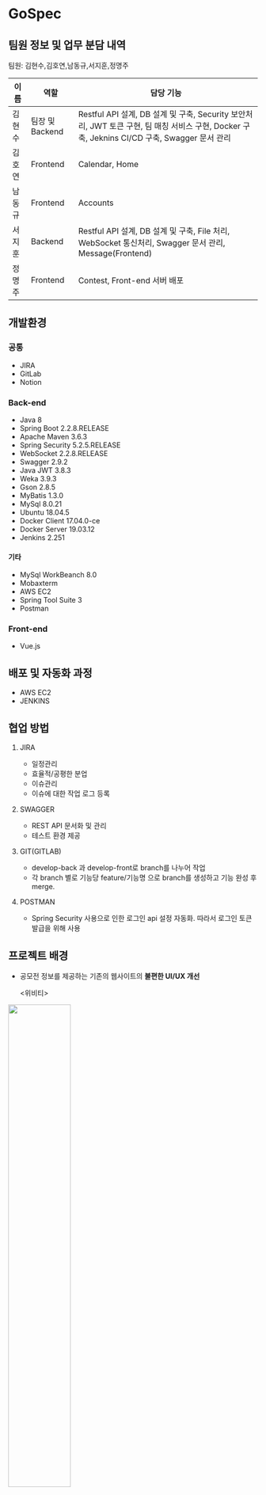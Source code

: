 # GoSpec

## 팀원 정보 및 업무 분담 내역

팀원: 김현수,김호연,남동규,서지훈,정명주


| 이름   | 역할            | 담당 기능                    |
| ------ | --------------- | ---------------------------- |
| 김현수 | 팀장 및 Backend | Restful API 설계, DB 설계 및 구축, Security 보안처리, JWT 토큰 구현, 팀 매칭 서비스 구현, Docker 구축, Jeknins CI/CD 구축, Swagger 문서 관리|
| 김호연 | Frontend        | Calendar, Home               |
| 남동규 | Frontend        | Accounts                     |
| 서지훈 | Backend         | Restful API 설계, DB 설계 및 구축, File 처리, WebSocket 통신처리, Swagger 문서 관리, Message(Frontend)                         |
| 정명주 | Frontend        | Contest, Front-end 서버 배포 |


## 개발환경 

### 공통

- JIRA
- GitLab
- Notion

### Back-end

- Java 8
- Spring Boot 2.2.8.RELEASE
- Apache Maven 3.6.3
- Spring Security 5.2.5.RELEASE
- WebSocket 2.2.8.RELEASE
- Swagger 2.9.2
- Java JWT 3.8.3
- Weka 3.9.3
- Gson 2.8.5
- MyBatis 1.3.0
- MySql 8.0.21
- Ubuntu 18.04.5
- Docker Client 17.04.0-ce
- Docker Server 19.03.12
- Jenkins 2.251
#### 기타
- MySql WorkBeanch 8.0
- Mobaxterm
- AWS EC2
- Spring Tool Suite 3
- Postman

### Front-end

-  Vue.js 

## 배포 및 자동화 과정

- AWS EC2
- JENKINS

## 협업 방법

1. JIRA

   - 일정관리
   - 효율적/공평한 분업
   - 이슈관리
   - 이슈에 대한 작업 로그 등록

2. SWAGGER

   - REST API 문서화 및 관리
   - 테스트 환경 제공

3. GIT(GITLAB)

   - develop-back 과 develop-front로 branch를 나누어 작업
   - 각 branch 별로 기능당 feature/기능명 으로 branch를 생성하고 기능 완성 후 merge.

4. POSTMAN

   - Spring Security 사용으로 인한 로그인 api 설정 자동화. 따라서 로그인 토큰 발급을 위해 사용

     

## 프로젝트 배경

- 공모전 정보를 제공하는 기존의 웹사이트의 **불편한 UI/UX 개선**

  <위비티>

<img src="./img/wevity.png" width="50%">

  -> 사이트 '위비티'의 경우 리스트 형식으로 공모전 정보를 제공

  Gospec

<img src="./img/gospec.PNG" width="50%">
<img src="./img/gospec2.PNG" width="50%">

  -> 달력 형식으로 공모전 정보를 제공함으로써 사용자 중심의 설계

- 회원을 대상으로 관심 공모전 **북마크 기능** 제공으로 유저의 편리성을 높임

- 단순 공모전 정보 제공이 아닌 공모전 참여를 원하는 회원들 간에 **팀매칭 서비스** 및 커뮤니티 개설

## 유저 스토리

1. 어학, 자격증 등 스펙이 전혀 없이 4학년에 진학한 천태평군은 취업에 대한 압박을 느끼고, 스펙을 쌓기 위해 여러가지 공모전 사이트를 활용해보지만 **불편하고 투박한 사이트 구성에 불편함**을 느낀다.

   => 사용자 중심으로 설계된 깔끔하고 세련된 UX/UI 설계

2. 현재 대학교 3학년 휴학 중인 건축학과 김아싸 군은 휴학 기간을 이용하여, 기술 협력 공모전에 나가고 싶지만 소심한 성격탓에 타 과에 지인이 없어 **마땅히 팀원을 구할 방법이 없다.**

   =>나와 관심사가 비슷한 팀, 팀원을 매칭해주는 시스템을 구현

3. 학과 동기 2명과 함께 기상 정보 공모전을 준비중인 전자공학과 이간단군은 팀의 부족한 미적 감각을 채워줄 디자인 전공을 구하기 위해 공모전 카페에서 **팀원을 찾는 도중** 연락이 오는 모든 **지원자들에 대한 정보 확인**에 번거로움을 느낀다.

   => 팀 매칭 시 팀원의 프로필 정보와 팀의 정보를 쉽게 확인 가능

4. 현재 기술 자격증 시험을 준비중인 김나나 양은 높은 난이도의 시험에 많은 두려움을 겪게 되고, 집 주변에서 **스터디를 구하지만 팀원의 정보를 확인하기 어려워** 스터디를 구하지 못하고 있다.

   => 구성원 프로필 확인 기능과 관심사, 지역별 구분을 통해 보다 쉽고 빠르고 안전하게 스터디 참여 가능

## 데이터베이스 모델링(ERD)

![image](img/GoSpec_Model.jpg)

## 주요 기능

1. 일정
   - 공모전 전체 정보를 달력 형식으로 한눈에 확인
   - 유저가 북마크한 공모전 전체 정보를 달력 형식으로 한눈에 확인
   - 관심있는 공모전 title 클릭시 공모전 개요와 북마크 기능 제공
   - 관심있는 공모전 field 별로 공모전 정보 확인 가능
2. 공모전
   - 공모전 field 별, 기간별(전체/신규/마감임박/접수중/접수예정/마감)로 정보제공
3. 팀 매칭
   - **weka** 라이브러리를 사용하여 팀매칭 서비스 제공
   - 팀원을 구하는 CRUD 커뮤니티 제공
   - 유저가 작성한 팀원을 구하는 게시글에 팀 참여를 신청한 다른 유저들을 **수락/거절** 하는 기능 제공
4. 쪽지기능 
   - **WebSocket**을 사용한 양방향 통신기능 제공
   - 실시간 알림 및 메세지 송,수신 가능
   - 보편화된 메일함 형식으로 CRUD 서비스를 이용

## 시연 영상

> 아래 이미지를 클릭하면 시연 영상을 시청할 수 있습니다.

[<img src="./img/thumbnail.png" width=70%>](https://www.youtube.com/watch?v=Zy2XhpO35YQ)





